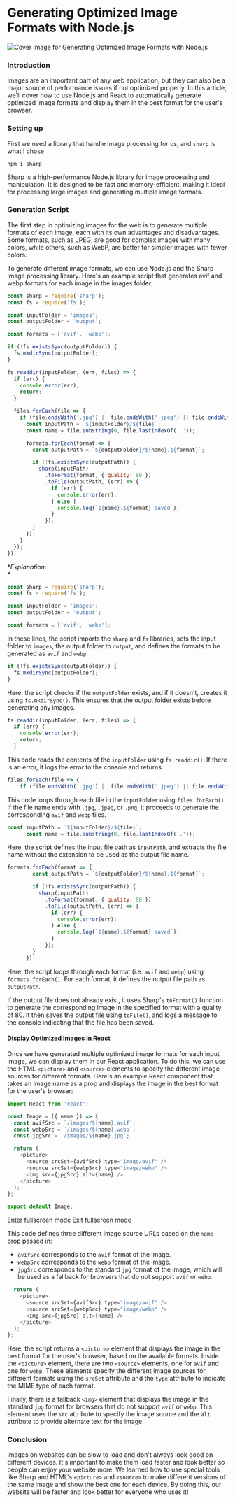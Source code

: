 # Generating Optimized Image Formats with Node.js
![Cover image for Generating Optimized Image Formats with Node.js](https://res.cloudinary.com/practicaldev/image/fetch/s--wJilP_0w--/c_imagga_scale,f_auto,fl_progressive,h_420,q_auto,w_1000/https://dev-to-uploads.s3.amazonaws.com/uploads/articles/7zftq1hg9nz4y048klgk.jpg)

### [](#introduction)Introduction

Images are an important part of any web application, but they can also be a major source of performance issues if not optimized properly. In this article, we'll cover how to use Node.js and React to automatically generate optimized image formats and display them in the best format for the user's browser.

### [](#setting-up)Setting up

First we need a library that handle image processing for us, and `sharp` is what I chose  

```
npm i sharp

```

Sharp is a high-performance Node.js library for image processing and manipulation. It is designed to be fast and memory-efficient, making it ideal for processing large images and generating multiple image formats.

### [](#generation-script)Generation Script

The first step in optimizing images for the web is to generate multiple formats of each image, each with its own advantages and disadvantages. Some formats, such as JPEG, are good for complex images with many colors, while others, such as WebP, are better for simpler images with fewer colors.

To generate different image formats, we can use Node.js and the Sharp image processing library. Here's an example script that generates avif and webp formats for each image in the images folder:  

```js
const sharp = require('sharp');
const fs = require('fs');

const inputFolder = 'images';
const outputFolder = 'output';

const formats = ['avif', 'webp'];

if (!fs.existsSync(outputFolder)) {
  fs.mkdirSync(outputFolder);
}

fs.readdir(inputFolder, (err, files) => {
  if (err) {
    console.error(err);
    return;
  }

  files.forEach(file => {
    if (file.endsWith('.jpg') || file.endsWith('.jpeg') || file.endsWith('.png')) {
      const inputPath = `${inputFolder}/${file}`;
      const name = file.substring(0, file.lastIndexOf('.'));

      formats.forEach(format => {
        const outputPath = `${outputFolder}/${name}.${format}`;

        if (!fs.existsSync(outputPath)) {
          sharp(inputPath)
            .toFormat(format, { quality: 80 })
            .toFile(outputPath, (err) => {
              if (err) {
                console.error(err);
              } else {
                console.log(`${name}.${format} saved`);
              }
            });
        }
      });
    }
  });
});

```


\*_Explanation:  
\*_  

```js
const sharp = require('sharp');
const fs = require('fs');

const inputFolder = 'images';
const outputFolder = 'output';

const formats = ['avif', 'webp'];

```


In these lines, the script imports the `sharp` and `fs` libraries, sets the input folder to `images`, the output folder to `output`, and defines the formats to be generated as `avif` and `webp`.  

```js
if (!fs.existsSync(outputFolder)) {
  fs.mkdirSync(outputFolder);
}

```


Here, the script checks if the `outputFolder` exists, and if it doesn't, creates it using `fs.mkdirSync()`. This ensures that the output folder exists before generating any images.  

```js
fs.readdir(inputFolder, (err, files) => {
  if (err) {
    console.error(err);
    return;
  }

```


This code reads the contents of the `inputFolder` using `fs.readdir()`. If there is an error, it logs the error to the console and returns.  

```js
files.forEach(file => {
    if (file.endsWith('.jpg') || file.endsWith('.jpeg') || file.endsWith('.png')) {

```


This code loops through each file in the `inputFolder` using `files.forEach()`. If the file name ends with `.jpg`, `.jpeg`, or `.png`, it proceeds to generate the corresponding `avif` and `webp` files.  

```js
const inputPath = `${inputFolder}/${file}`;
      const name = file.substring(0, file.lastIndexOf('.'));

```


Here, the script defines the input file path as `inputPath`, and extracts the file name without the extension to be used as the output file name.  

```js
formats.forEach(format => {
        const outputPath = `${outputFolder}/${name}.${format}`;

        if (!fs.existsSync(outputPath)) {
          sharp(inputPath)
            .toFormat(format, { quality: 80 })
            .toFile(outputPath, (err) => {
              if (err) {
                console.error(err);
              } else {
                console.log(`${name}.${format} saved`);
              }
            });
        }
      });

```

Here, the script loops through each format (i.e. `avif` and `webp`) using `formats.forEach()`. For each format, it defines the output file path as `outputPath`.

If the output file does not already exist, it uses Sharp's `toFormat()` function to generate the corresponding image in the specified format with a quality of 80. It then saves the output file using `toFile()`, and logs a message to the console indicating that the file has been saved.

#### [](#display-optimized-images-in-react)Display Optimized Images in React

Once we have generated multiple optimized image formats for each input image, we can display them in our React application. To do this, we can use the HTML `<picture>` and `<source>` elements to specify the different image sources for different formats. Here's an example React component that takes an image name as a prop and displays the image in the best format for the user's browser:  

```js
import React from 'react';

const Image = ({ name }) => {
  const avifSrc = `/images/${name}.avif`;
  const webpSrc = `/images/${name}.webp`;
  const jpgSrc = `/images/${name}.jpg`;

  return (
    <picture>
      <source srcSet={avifSrc} type="image/avif" />
      <source srcSet={webpSrc} type="image/webp" />
      <img src={jpgSrc} alt={name} />
    </picture>
  );
};

export default Image;

```


Enter fullscreen mode Exit fullscreen mode

This code defines three different image source URLs based on the `name` prop passed in:

*   `avifSrc` corresponds to the `avif` format of the image.
*   `webpSrc` corresponds to the `webp` format of the image.
*   `jpgSrc` corresponds to the standard `jpg` format of the image, which will be used as a fallback for browsers that do not support `avif` or `webp`.

```js
  return (
    <picture>
      <source srcSet={avifSrc} type="image/avif" />
      <source srcSet={webpSrc} type="image/webp" />
      <img src={jpgSrc} alt={name} />
    </picture>
  );
};

```

Here, the script returns a `<picture>` element that displays the image in the best format for the user's browser, based on the available formats. Inside the `<picture>` element, there are two `<source>` elements, one for `avif` and one for `webp`. These elements specify the different image sources for different formats using the `srcSet` attribute and the `type` attribute to indicate the MIME type of each format.

Finally, there is a fallback `<img>` element that displays the image in the standard `jpg` format for browsers that do not support `avif` or `webp`. This element uses the `src` attribute to specify the image source and the `alt` attribute to provide alternate text for the image.

### [](#conclusion)Conclusion

Images on websites can be slow to load and don't always look good on different devices. It's important to make them load faster and look better so people can enjoy your website more. We learned how to use special tools like Sharp and HTML's `<picture>` and `<source>` to make different versions of the same image and show the best one for each device. By doing this, our website will be faster and look better for everyone who uses it!